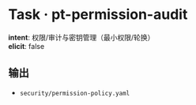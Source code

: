 # Task · pt-permission-audit

**intent**: 权限/审计与密钥管理（最小权限/轮换）  
**elicit**: false

## 输出

- `security/permission-policy.yaml`
